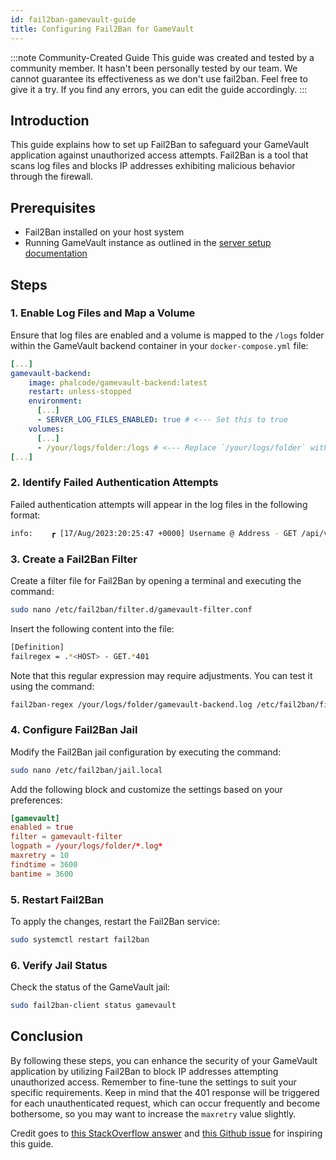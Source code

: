 ```yaml
---
id: fail2ban-gamevault-guide
title: Configuring Fail2Ban for GameVault
---
```


:::note Community-Created Guide
This guide was created and tested by a community member. It hasn't been personally tested by our team. We cannot guarantee its effectiveness as we don't use fail2ban. Feel free to give it a try. If you find any errors, you can edit the guide accordingly.
:::

## Introduction

This guide explains how to set up Fail2Ban to safeguard your GameVault application against unauthorized access attempts. Fail2Ban is a tool that scans log files and blocks IP addresses exhibiting malicious behavior through the firewall.

## Prerequisites

- Fail2Ban installed on your host system
- Running GameVault instance as outlined in the [server setup documentation](../server-docs/setup/setup.md)

## Steps

### 1. Enable Log Files and Map a Volume

Ensure that log files are enabled and a volume is mapped to the `/logs` folder within the GameVault backend container in your `docker-compose.yml` file:

```yaml
[...]
gamevault-backend:
    image: phalcode/gamevault-backend:latest
    restart: unless-stopped
    environment:
      [...]
      - SERVER_LOG_FILES_ENABLED: true # <--- Set this to true
    volumes:
      [...]
      - /your/logs/folder:/logs # <--- Replace `/your/logs/folder` with the actual path to your log folder.
[...]
```

### 2. Identify Failed Authentication Attempts

Failed authentication attempts will appear in the log files in the following format:

```bash
info:    ┏ [17/Aug/2023:20:25:47 +0000] Username @ Address - GET /api/v1/users/me -> 401 - 28.231 ms - 112 - 'GameVault/1.3.0'
```

### 3. Create a Fail2Ban Filter

Create a filter file for Fail2Ban by opening a terminal and executing the command:

```bash
sudo nano /etc/fail2ban/filter.d/gamevault-filter.conf
```

Insert the following content into the file:

```bash
[Definition]
failregex = .*<HOST> - GET.*401
```

Note that this regular expression may require adjustments. You can test it using the command:

```bash
fail2ban-regex /your/logs/folder/gamevault-backend.log /etc/fail2ban/filter.d/gamevault-filter.conf
```

### 4. Configure Fail2Ban Jail

Modify the Fail2Ban jail configuration by executing the command:

```bash
sudo nano /etc/fail2ban/jail.local
```

Add the following block and customize the settings based on your preferences:

```conf
[gamevault]
enabled = true
filter = gamevault-filter
logpath = /your/logs/folder/*.log*
maxretry = 10
findtime = 3600
bantime = 3600
```

### 5. Restart Fail2Ban

To apply the changes, restart the Fail2Ban service:

```bash
sudo systemctl restart fail2ban
```

### 6. Verify Jail Status

Check the status of the GameVault jail:

```bash
sudo fail2ban-client status gamevault
```

## Conclusion

By following these steps, you can enhance the security of your GameVault application by utilizing Fail2Ban to block IP addresses attempting unauthorized access. Remember to fine-tune the settings to suit your specific requirements. Keep in mind that the 401 response will be triggered for each unauthenticated request, which can occur frequently and become bothersome, so you may want to increase the `maxretry` value slightly.

Credit goes to [this StackOverflow answer](https://stackoverflow.com/a/69575369/14570696) and [this Github issue](https://github.com/Phalcode/gamevault-backend/issues/175) for inspiring this guide.
